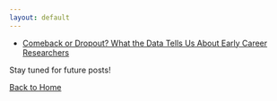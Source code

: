 ```yaml
---
layout: default
---
```

- [Comeback or Dropout? What the Data Tells Us About Early Career Researchers](/blogs/comeback.html)


Stay tuned for future posts!

[Back to Home](index.md)
